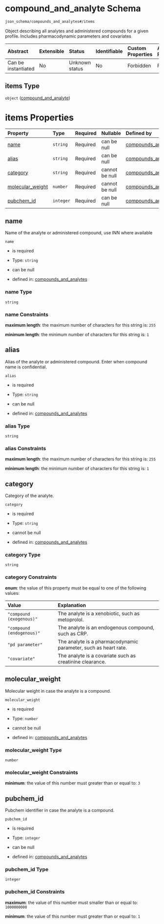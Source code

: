 # compound\_and\_analyte Schema

```txt
json_schema/compounds_and_analytes#/items
```

Object describing all analytes and administered compounds for a given profile. Includes pharmacodynamic parameters and covariates

| Abstract            | Extensible | Status         | Identifiable | Custom Properties | Additional Properties | Access Restrictions | Defined In                                                                                                    |
| :------------------ | :--------- | :------------- | :----------- | :---------------- | :-------------------- | :------------------ | :------------------------------------------------------------------------------------------------------------ |
| Can be instantiated | No         | Unknown status | No           | Forbidden         | Forbidden             | none                | [compounds\_and\_analytes.schema.json\*](../../out/compounds_and_analytes.schema.json "open original schema") |

## items Type

`object` ([compound\_and\_analyte](compounds_and_analytes-compound_and_analyte.md))

# items Properties

| Property                               | Type      | Required | Nullable       | Defined by                                                                                                                                                                     |
| :------------------------------------- | :-------- | :------- | :------------- | :----------------------------------------------------------------------------------------------------------------------------------------------------------------------------- |
| [name](#name)                          | `string`  | Required | can be null    | [compounds\_and\_analytes](compounds_and_analytes-compound_and_analyte-properties-name.md "json_schema/compounds_and_analytes#/items/properties/name")                         |
| [alias](#alias)                        | `string`  | Required | can be null    | [compounds\_and\_analytes](compounds_and_analytes-compound_and_analyte-properties-alias.md "json_schema/compounds_and_analytes#/items/properties/alias")                       |
| [category](#category)                  | `string`  | Required | cannot be null | [compounds\_and\_analytes](compounds_and_analytes-compound_and_analyte-properties-category.md "json_schema/compounds_and_analytes#/items/properties/category")                 |
| [molecular\_weight](#molecular_weight) | `number`  | Required | cannot be null | [compounds\_and\_analytes](compounds_and_analytes-compound_and_analyte-properties-molecular_weight.md "json_schema/compounds_and_analytes#/items/properties/molecular_weight") |
| [pubchem\_id](#pubchem_id)             | `integer` | Required | can be null    | [compounds\_and\_analytes](compounds_and_analytes-compound_and_analyte-properties-pubchem_id.md "json_schema/compounds_and_analytes#/items/properties/pubchem_id")             |

## name

Name of the analyte or administered compound, use INN where available

`name`

*   is required

*   Type: `string`

*   can be null

*   defined in: [compounds\_and\_analytes](compounds_and_analytes-compound_and_analyte-properties-name.md "json_schema/compounds_and_analytes#/items/properties/name")

### name Type

`string`

### name Constraints

**maximum length**: the maximum number of characters for this string is: `255`

**minimum length**: the minimum number of characters for this string is: `1`

## alias

Alias of the analyte or administered compound. Enter when compound name is confidential.

`alias`

*   is required

*   Type: `string`

*   can be null

*   defined in: [compounds\_and\_analytes](compounds_and_analytes-compound_and_analyte-properties-alias.md "json_schema/compounds_and_analytes#/items/properties/alias")

### alias Type

`string`

### alias Constraints

**maximum length**: the maximum number of characters for this string is: `255`

**minimum length**: the minimum number of characters for this string is: `1`

## category

Category of the analyte.

`category`

*   is required

*   Type: `string`

*   cannot be null

*   defined in: [compounds\_and\_analytes](compounds_and_analytes-compound_and_analyte-properties-category.md "json_schema/compounds_and_analytes#/items/properties/category")

### category Type

`string`

### category Constraints

**enum**: the value of this property must be equal to one of the following values:

| Value                     | Explanation                                                     |
| :------------------------ | :-------------------------------------------------------------- |
| `"compound (exogenous)"`  | The analyte is a xenobiotic, such as metoprolol.                |
| `"compound (endogenous)"` | The analyte is an endogenous compound, such as CRP.             |
| `"pd parameter"`          | The analyte is a pharmacodynamic parameter, such as heart rate. |
| `"covariate"`             | The analyte is a covariate such as creatinine clearance.        |

## molecular\_weight

Molecular weight in case the analyte is a compound.

`molecular_weight`

*   is required

*   Type: `number`

*   cannot be null

*   defined in: [compounds\_and\_analytes](compounds_and_analytes-compound_and_analyte-properties-molecular_weight.md "json_schema/compounds_and_analytes#/items/properties/molecular_weight")

### molecular\_weight Type

`number`

### molecular\_weight Constraints

**minimum**: the value of this number must greater than or equal to: `3`

## pubchem\_id

Pubchem identifier in case the analyte is a compound.

`pubchem_id`

*   is required

*   Type: `integer`

*   can be null

*   defined in: [compounds\_and\_analytes](compounds_and_analytes-compound_and_analyte-properties-pubchem_id.md "json_schema/compounds_and_analytes#/items/properties/pubchem_id")

### pubchem\_id Type

`integer`

### pubchem\_id Constraints

**maximum**: the value of this number must smaller than or equal to: `1000000000`

**minimum**: the value of this number must greater than or equal to: `1`
